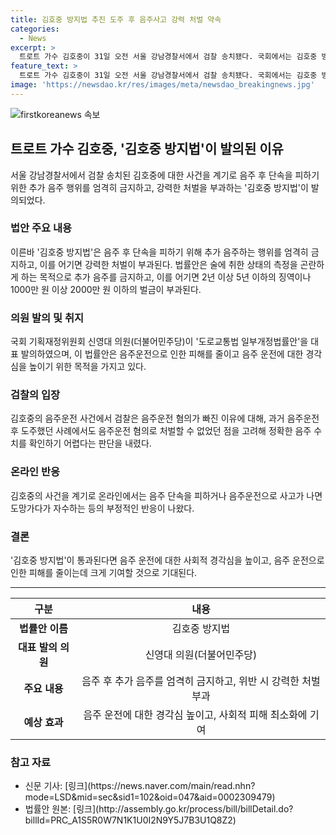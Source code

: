 ```yaml
---
title: 김호중 방지법 추진 도주 후 음주사고 강력 처벌 약속
categories:
  - News
excerpt: >
  트로트 가수 김호중이 31일 오전 서울 강남경찰서에서 검찰 송치됐다. 국회에서는 김호중 방지법을 발의했는데, 이는 음주 후 단속을 피하기 위한 추가 음주를 엄격히 금지하고 강력 처벌하는 내용이다. 국회 의원은 음주운전을 심각한 범죄로 지적하며, 이를 막기 위한 법안이 필요하다고 강조했다. 또한, 김호중의 사건을 겨냥해 음주운전을 방조하는 행위에 대한 처벌을 강화하는 내용을 담은 법률안을 발의했다.
feature_text: >
  트로트 가수 김호중이 31일 오전 서울 강남경찰서에서 검찰 송치됐다. 국회에서는 김호중 방지법을 발의했는데, 이는 음주 후 단속을 피하기 위한 추가 음주를 엄격히 금지하고 강력 처벌하는 내용이다. 국회 의원은 음주운전을 심각한 범죄로 지적하며, 이를 막기 위한 법안이 필요하다고 강조했다. 또한, 김호중의 사건을 겨냥해 음주운전을 방조하는 행위에 대한 처벌을 강화하는 내용을 담은 법률안을 발의했다.
image: 'https://newsdao.kr/res/images/meta/newsdao_breakingnews.jpg'
---
```


<p><img src="https://newsdao.kr/res/images/meta/newsdao_breakingnews.jpg" alt="firstkoreanews 속보" /></p>

<h2 data-ke-size="size26">트로트 가수 김호중, '김호중 방지법'이 발의된 이유</h2>

<p data-ke-size="size16">서울 강남경찰서에서 검찰 송치된 김호중에 대한 사건을 계기로 음주 후 단속을 피하기 위한 추가 음주 행위를 엄격히 금지하고, 강력한 처벌을 부과하는 '김호중 방지법'이 발의되었다.</p>

<h3 data-ke-size="size24">법안 주요 내용</h3>

<p data-ke-size="size16">이른바 '김호중 방지법'은 음주 후 단속을 피하기 위해 추가 음주하는 행위를 엄격히 금지하고, 이를 어기면 강력한 처벌이 부과된다. 법률안은 술에 취한 상태의 측정을 곤란하게 하는 목적으로 추가 음주를 금지하고, 이를 어기면 2년 이상 5년 이하의 징역이나 1000만 원 이상 2000만 원 이하의 벌금이 부과된다.</p>

<h3 data-ke-size="size24">의원 발의 및 취지</h3>

<p data-ke-size="size16">국회 기획재정위원회 신영대 의원(더불어민주당)이 '도로교통법 일부개정법률안'을 대표 발의하였으며, 이 법률안은 음주운전으로 인한 피해를 줄이고 음주 운전에 대한 경각심을 높이기 위한 목적을 가지고 있다.</p>

<h3 data-ke-size="size24">검찰의 입장</h3>

<p data-ke-size="size16">김호중의 음주운전 사건에서 검찰은 음주운전 혐의가 빠진 이유에 대해, 과거 음주운전 후 도주했던 사례에서도 음주운전 혐의로 처벌할 수 없었던 점을 고려해 정확한 음주 수치를 확인하기 어렵다는 판단을 내렸다.</p>

<h3 data-ke-size="size24">온라인 반응</h3>

<p data-ke-size="size16">김호중의 사건을 계기로 온라인에서는 음주 단속을 피하거나 음주운전으로 사고가 나면 도망가다가 자수하는 등의 부정적인 반응이 나왔다.</p>

<h3 data-ke-size="size24">결론</h3>

<p data-ke-size="size16">'김호중 방지법'이 통과된다면 음주 운전에 대한 사회적 경각심을 높이고, 음주 운전으로 인한 피해를 줄이는데 크게 기여할 것으로 기대된다.</p>

<hr>

<table>
  <thead>
    <tr>
      <th style="text-align: center;">구분</th>
      <th style="text-align: center;">내용</th>
    </tr>
  </thead>
  <tbody>
    <tr>
      <td style="text-align: center;"><b>법률안 이름</b></td>
      <td style="text-align: center;">김호중 방지법</td>
    </tr>
    <tr>
      <td style="text-align: center;"><b>대표 발의 의원</b></td>
      <td style="text-align: center;">신영대 의원(더불어민주당)</td>
    </tr>
    <tr>
      <td style="text-align: center;"><b>주요 내용</b></td>
      <td style="text-align: center;">음주 후 추가 음주를 엄격히 금지하고, 위반 시 강력한 처벌 부과</td>
    </tr>
    <tr>
      <td style="text-align: center;"><b>예상 효과</b></td>
      <td style="text-align: center;">음주 운전에 대한 경각심 높이고, 사회적 피해 최소화에 기여</td>
    </tr>
  </tbody>
</table>

<h3 data-ke-size="size24">참고 자료</h3>

<ul>
  <li>신문 기사: [링크](https://news.naver.com/main/read.nhn?mode=LSD&mid=sec&sid1=102&oid=047&aid=0002309479)</li>
  <li>법률안 원본: [링크](http://assembly.go.kr/process/bill/billDetail.do?billId=PRC_A1S5R0W7N1K1U0I2N9Y5J7B3U1Q8Z2)</li>
</ul>

<p data-ke-size="size16">&nbsp;</p>


